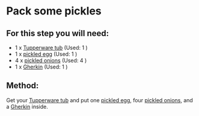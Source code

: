 [Tupperware tub]:Parts/Tupperware.md
[pickled egg]:missing
[pickled onions]:missing
[Gherkin]:missing


# Pack some pickles

## For this step you will need:

* 1 x  [Tupperware tub] (Used: 1 )
* 1 x  [pickled egg] (Used: 1 )
* 4 x  [pickled onions] (Used: 4 )
* 1 x  [Gherkin] (Used: 1 )


## Method:

Get your [Tupperware tub] and put one [pickled egg], four [pickled onions], and a [Gherkin] inside.
